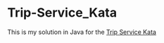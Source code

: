 # Trip-Service_Kata

This is my solution in Java for the [Trip Service Kata](https://github.com/sandromancuso/trip-service-kata)
